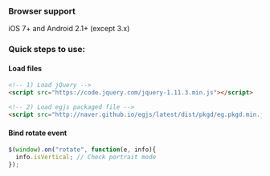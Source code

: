 ### Browser support
iOS 7+ and Android 2.1+ (except 3.x)

### Quick steps to use:

#### Load files

``` html
<!-- 1) Load jQuery -->
<script src="https://code.jquery.com/jquery-1.11.3.min.js"></script>

<!-- 2) Load egjs packaged file -->
<script src="http://naver.github.io/egjs/latest/dist/pkgd/eg.pkgd.min.js"></script>
```

#### Bind rotate event

``` javascript
$(window).on("rotate", function(e, info){
  info.isVertical; // Check portrait mode
});
```